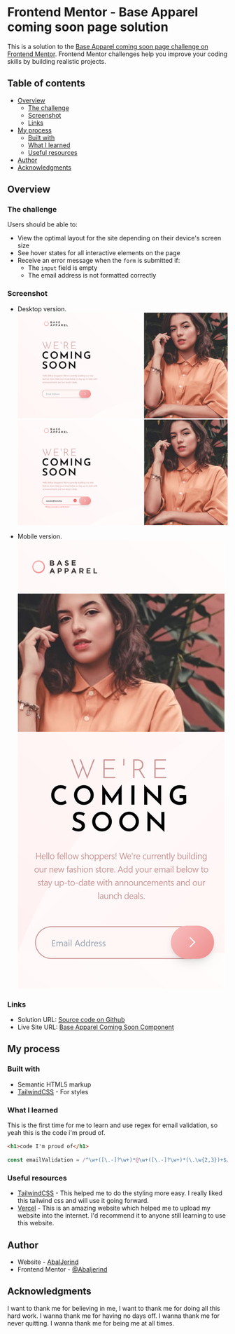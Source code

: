 # Frontend Mentor - Base Apparel coming soon page solution

This is a solution to the [Base Apparel coming soon page challenge on Frontend Mentor](https://www.frontendmentor.io/challenges/base-apparel-coming-soon-page-5d46b47f8db8a7063f9331a0). Frontend Mentor challenges help you improve your coding skills by building realistic projects. 

## Table of contents

- [Overview](#overview)
  - [The challenge](#the-challenge)
  - [Screenshot](#screenshot)
  - [Links](#links)
- [My process](#my-process)
  - [Built with](#built-with)
  - [What I learned](#what-i-learned)
  - [Useful resources](#useful-resources)
- [Author](#author)
- [Acknowledgments](#acknowledgments)

## Overview

### The challenge

Users should be able to:

- View the optimal layout for the site depending on their device's screen size
- See hover states for all interactive elements on the page
- Receive an error message when the `form` is submitted if:
  - The `input` field is empty
  - The email address is not formatted correctly

### Screenshot

- Desktop version.
  ![](./images/Screenshot-base-apparel-coming-soon-desktop.png)
  ![](./images/Screenshot-base-apparel-coming-soon-desktop-active-state.png)

- Mobile version.
  ![](./images/Screenshot-base-apparel-coming-soon-mobile.png)

### Links

- Solution URL: [Source code on Github](https://github.com/Abaljerind/base-apparel-coming-soon)
- Live Site URL: [Base Apparel Coming Soon Component](https://base-apparel-coming-soon-git-main-abaljerind.vercel.app/)

## My process

### Built with

- Semantic HTML5 markup
- [TailwindCSS](https://tailwindcss.com/) - For styles

### What I learned

This is the first time for me to learn and use regex for email validation, so yeah this is the code i'm proud of. 

```html
<h1>code I'm proud of</h1>
```
```js
const emailValidation = /^\w+([\.-]?\w+)*@\w+([\.-]?\w+)*(\.\w{2,3})+$/;
```

### Useful resources

- [TailwindCSS](https://tailwindcss.com/) - This helped me to do the styling more easy. I really liked this tailwind css and will use it going forward.
- [Vercel](https://vercel.com) - This is an amazing website which helped me to upload my website into the internet. I'd recommend it to anyone still learning to use this website.

## Author

- Website - [AbalJerind](https://base-apparel-coming-soon-git-main-abaljerind.vercel.app/)
- Frontend Mentor - [@Abaljerind](https://www.frontendmentor.io/profile/Abaljerind)

## Acknowledgments

I want to thank me for believing in me, I want to thank me for doing all this hard work. I wanna thank me for having no days off. I wanna thank me for never quitting. I wanna thank me for being me at all times.

